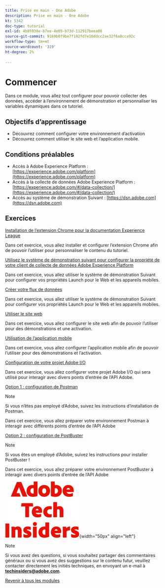 ```yaml
---
title: Prise en main - One Adobe
description: Prise en main - One Adobe
kt: 5342
doc-type: tutorial
exl-id: 4b85938e-b7ee-4e05-b73d-112917beea08
source-git-commit: 9169b0f9be7f192fd7e16ddcc2ae32f6a8cca92c
workflow-type: tm+mt
source-wordcount: '319'
ht-degree: 2%

---
```


# Commencer

Dans ce module, vous allez tout configurer pour pouvoir collecter des données, accéder à l’environnement de démonstration et personnaliser les variables dynamiques dans ce tutoriel.

## Objectifs d’apprentissage

- Découvrez comment configurer votre environnement d’activation
- Découvrez comment utiliser le site web et l’application mobile.

## Conditions préalables

- Accès à Adobe Experience Platform : [https://experience.adobe.com/platform](https://experience.adobe.com/platform)
- Accès à la collecte de données Adobe Experience Platform : [https://experience.adobe.com/#/data-collection/](https://experience.adobe.com/#/data-collection/)
- Accès au système de démonstration Suivant : [https://dsn.adobe.com](https://dsn.adobe.com)

## Exercices

[Installation de l’extension Chrome pour la documentation Experience League](./ex1.md)

Dans cet exercice, vous allez installer et configurer l’extension Chrome afin de pouvoir l’utiliser pour personnaliser le contenu du tutoriel.

[Utilisez le système de démonstration suivant pour configurer la propriété de votre client de collecte de données Adobe Experience Platform](./ex2.md)

Dans cet exercice, vous allez utiliser le système de démonstration Suivant pour configurer vos propriétés Launch pour le Web et les appareils mobiles.

[Créer votre flux de données](./ex3.md)

Dans cet exercice, vous allez utiliser le système de démonstration Suivant pour configurer vos propriétés Launch pour le Web et les appareils mobiles.

[Utiliser le site web](./ex4.md)

Dans cet exercice, vous allez configurer le site web afin de pouvoir l’utiliser pour des démonstrations et une activation.

[Utilisation de l’application mobile](./ex5.md)

Dans cet exercice, vous allez configurer l’application mobile afin de pouvoir l’utiliser pour des démonstrations et l’activation.

[Configuration de votre projet Adobe I/O](./ex6.md)

Dans cet exercice, vous allez configurer votre projet Adobe I/O qui sera utilisé pour interagir avec divers points d’entrée de l’API Adobe.

[Option 1 : configuration de Postman](./ex7.md)

>[!NOTE]
>
>Si vous n’êtes pas employé d’Adobe, suivez les instructions d’installation de Postman.

Dans cet exercice, vous allez préparer votre environnement Postman à interagir avec différents points d’entrée de l’API Adobe

[Option 2 : configuration de PostBuster](./ex8.md)

>[!NOTE]
>
>Si vous êtes un employé d’Adobe, suivez les instructions pour installer PostBuster !

Dans cet exercice, vous allez préparer votre environnement PostBuster à interagir avec divers points d’entrée de l’API Adobe

![Insiders de la technologie ](./../../../assets/images/techinsiders.png){width="50px" align="left"}

>[!NOTE]
>
>Si vous avez des questions, si vous souhaitez partager des commentaires généraux ou si vous avez des suggestions sur le contenu futur, veuillez contacter directement les initiés techniques, en envoyant un e-mail à **techinsiders@adobe.com**.

[Revenir à tous les modules](../../../overview.md)
